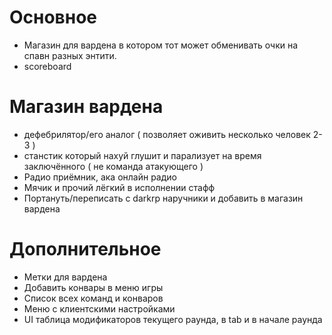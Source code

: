 # Основное
- Магазин для вардена в котором тот может обменивать очки на спавн разных энтити.
- scoreboard

# Магазин вардена
- дефебрилятор/его аналог ( позволяет оживить несколько человек 2-3 )
- станстик который нахуй глушит и парализует на время заключённого ( не команда атакующего )
- Радио приёмник, ака онлайн радио
- Мячик и прочий лёгкий в исполнении стафф
- Портануть/переписать с darkrp наручники и добавить в магазин вардена

# Дополнительное
- Метки для вардена
- Добавить конвары в меню игры
- Список всех команд и конваров
- Меню с клиентскими настройками
- UI таблица модификаторов текущего раунда, в tab и в начале раунда